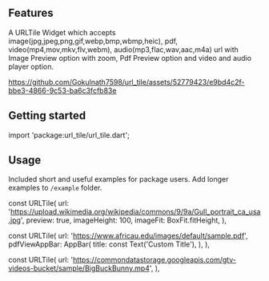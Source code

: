## Features

A URLTile Widget which accepts image(jpg,jpeg,png,gif,webp,bmp,wbmp,heic), pdf, video(mp4,mov,mkv,flv,webm), audio(mp3,flac,wav,aac,m4a) url with Image Preview option with zoom, Pdf Preview
option and video and audio player option.


https://github.com/Gokulnath7598/url_tile/assets/52779423/e9bd4c2f-bbe3-4866-9c53-ba6c3fcfb83e


## Getting started

import 'package:url_tile/url_tile.dart';

## Usage

Included short and useful examples for package users. Add longer examples to `/example` folder.

const URLTile(
    url: 'https://upload.wikimedia.org/wikipedia/commons/9/9a/Gull_portrait_ca_usa.jpg', 
    preview: true,
    imageHeight: 100, imageFit: 
    BoxFit.fitHeight,
),

const URLTile(
    url: 'https://www.africau.edu/images/default/sample.pdf',
    pdfViewAppBar: AppBar(
    title: const Text('Custom Title'),
    ),
),

const URLTile(
    url: 'https://commondatastorage.googleapis.com/gtv-videos-bucket/sample/BigBuckBunny.mp4',
),
